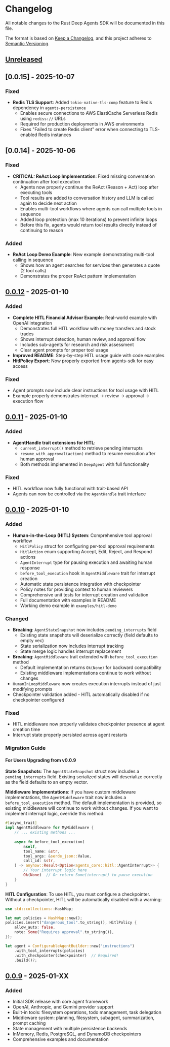 # Changelog

All notable changes to the Rust Deep Agents SDK will be documented in this file.

The format is based on [Keep a Changelog](https://keepachangelog.com/en/1.0.0/),
and this project adheres to [Semantic Versioning](https://semver.org/spec/v2.0.0.html).

## [Unreleased]

## [0.0.15] - 2025-10-07

### Fixed
- **Redis TLS Support**: Added `tokio-native-tls-comp` feature to Redis dependency in `agents-persistence`
  - Enables secure connections to AWS ElastiCache Serverless Redis using `rediss://` URLs
  - Required for production deployments in AWS environments
  - Fixes "Failed to create Redis client" error when connecting to TLS-enabled Redis instances

## [0.0.14] - 2025-10-06

### Fixed
- **CRITICAL: ReAct Loop Implementation**: Fixed missing conversation continuation after tool execution
  - Agents now properly continue the ReAct (Reason + Act) loop after executing tools
  - Tool results are added to conversation history and LLM is called again to decide next action
  - Enables multi-tool workflows where agents can call multiple tools in sequence
  - Added loop protection (max 10 iterations) to prevent infinite loops
  - Before this fix, agents would return tool results directly instead of continuing to reason

### Added
- **ReAct Loop Demo Example**: New example demonstrating multi-tool calling in sequence
  - Shows how an agent searches for services then generates a quote (2 tool calls)
  - Demonstrates the proper ReAct pattern implementation

## [0.0.12] - 2025-01-10

### Added
- **Complete HITL Financial Advisor Example**: Real-world example with OpenAI integration
  - Demonstrates full HITL workflow with money transfers and stock trades
  - Shows interrupt detection, human review, and approval flow
  - Includes sub-agents for research and risk assessment
  - Clear agent prompts for proper tool usage
- **Improved README**: Step-by-step HITL usage guide with code examples
- **HitlPolicy Export**: Now properly exported from agents-sdk for easy access

### Fixed
- Agent prompts now include clear instructions for tool usage with HITL
- Example properly demonstrates interrupt → review → approval → execution flow

## [0.0.11] - 2025-01-10

### Added
- **AgentHandle trait extensions for HITL**:
  - `current_interrupt()` method to retrieve pending interrupts
  - `resume_with_approval(action)` method to resume execution after human approval
  - Both methods implemented in `DeepAgent` with full functionality

### Fixed
- HITL workflow now fully functional with trait-based API
- Agents can now be controlled via the `AgentHandle` trait interface

## [0.0.10] - 2025-01-10

### Added
- **Human-in-the-Loop (HITL) System**: Comprehensive tool approval workflow
  - `HitlPolicy` struct for configuring per-tool approval requirements
  - `HitlAction` enum supporting Accept, Edit, Reject, and Respond actions
  - `AgentInterrupt` type for pausing execution and awaiting human response
  - `before_tool_execution` hook in `AgentMiddleware` trait for interrupt creation
  - Automatic state persistence integration with checkpointer
  - Policy notes for providing context to human reviewers
  - Comprehensive unit tests for interrupt creation and validation
  - Full documentation with examples in README
  - Working demo example in `examples/hitl-demo`

### Changed
- **Breaking**: `AgentStateSnapshot` now includes `pending_interrupts` field
  - Existing state snapshots will deserialize correctly (field defaults to empty vec)
  - State serialization now includes interrupt tracking
  - State merge logic handles interrupt replacement
- **Breaking**: `AgentMiddleware` trait extended with `before_tool_execution` method
  - Default implementation returns `Ok(None)` for backward compatibility
  - Existing middleware implementations continue to work without changes
- `HumanInLoopMiddleware` now creates execution interrupts instead of just modifying prompts
- Checkpointer validation added - HITL automatically disabled if no checkpointer configured

### Fixed
- HITL middleware now properly validates checkpointer presence at agent creation time
- Interrupt state properly persisted across agent restarts

### Migration Guide

#### For Users Upgrading from v0.0.9

**State Snapshots**: The `AgentStateSnapshot` struct now includes a `pending_interrupts` field. Existing serialized states will deserialize correctly as the field defaults to an empty vector.

**Middleware Implementations**: If you have custom middleware implementations, the `AgentMiddleware` trait now includes a `before_tool_execution` method. The default implementation is provided, so existing middleware will continue to work without changes. If you want to implement interrupt logic, override this method:

```rust
#[async_trait]
impl AgentMiddleware for MyMiddleware {
    // ... existing methods ...
    
    async fn before_tool_execution(
        &self,
        tool_name: &str,
        tool_args: &serde_json::Value,
        call_id: &str,
    ) -> anyhow::Result<Option<agents_core::hitl::AgentInterrupt>> {
        // Your interrupt logic here
        Ok(None)  // Or return Some(interrupt) to pause execution
    }
}
```

**HITL Configuration**: To use HITL, you must configure a checkpointer. Without a checkpointer, HITL will be automatically disabled with a warning:

```rust
use std::collections::HashMap;

let mut policies = HashMap::new();
policies.insert("dangerous_tool".to_string(), HitlPolicy {
    allow_auto: false,
    note: Some("Requires approval".to_string()),
});

let agent = ConfigurableAgentBuilder::new("instructions")
    .with_tool_interrupts(policies)
    .with_checkpointer(checkpointer)  // Required!
    .build()?;
```

## [0.0.9] - 2025-01-XX

### Added
- Initial SDK release with core agent framework
- OpenAI, Anthropic, and Gemini provider support
- Built-in tools: filesystem operations, todo management, task delegation
- Middleware system: planning, filesystem, subagent, summarization, prompt caching
- State management with multiple persistence backends
- InMemory, Redis, PostgreSQL, and DynamoDB checkpointers
- Comprehensive examples and documentation

[Unreleased]: https://github.com/yafatek/rust-deep-agents-sdk/compare/v0.0.12...HEAD
[0.0.12]: https://github.com/yafatek/rust-deep-agents-sdk/compare/v0.0.11...v0.0.12
[0.0.11]: https://github.com/yafatek/rust-deep-agents-sdk/compare/v0.0.10...v0.0.11
[0.0.10]: https://github.com/yafatek/rust-deep-agents-sdk/compare/v0.0.9...v0.0.10
[0.0.9]: https://github.com/yafatek/rust-deep-agents-sdk/releases/tag/v0.0.9
